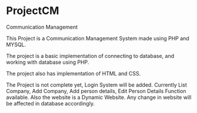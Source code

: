 # ProjectCM
Communication Management

This Project is a Communication Management System made using PHP and MYSQL.

The project is a basic implementation of connecting to database, and working with database using PHP.

The project also has implementation of HTML and CSS.

The Project is not complete yet, Login System will be added. Currently List Company, Add Company, Add person details, Edit Person Details Function available. Also the website is a Dynamic Website. Any change in website will be affected in database accordingly.
